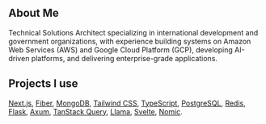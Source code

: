 ## About Me
Technical Solutions Architect specializing in international development and government organizations, with experience building systems on Amazon Web Services (AWS) and Google Cloud Platform (GCP), developing AI-driven platforms, and delivering enterprise-grade applications.

## Projects I use
[Next.js](https://nextjs.org/), [Fiber](https://gofiber.io/), [MongoDB](https://www.mongodb.com/), [Tailwind CSS](https://tailwindcss.com/), [TypeScript](https://www.typescriptlang.org/), [PostgreSQL](https://www.postgresql.org/), [Redis](https://redis.io/), [Flask](https://flask.palletsprojects.com/), [Axum](https://docs.rs/axum/latest/axum/), [TanStack Query](https://tanstack.com/query/latest), [Llama](https://ai.meta.com/llama/), [Svelte](https://svelte.dev/), [Nomic](https://ollama.com/library/nomic-embed-text).

